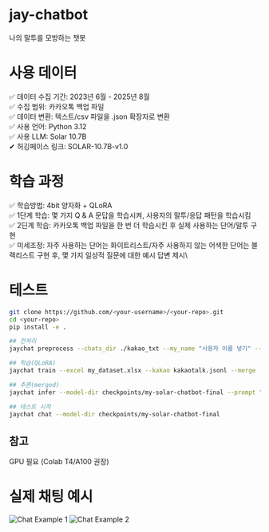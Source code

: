 # jay-chatbot
나의 말투를 모방하는 챗봇

# 사용 데이터
✅ 데이터 수집 기간: 2023년 6월 - 2025년 8월\
✅ 수집 범위: 카카오톡 백업 파일\
✅ 데이터 변환: 텍스트/csv 파일을 .json 확장자로 변환\
✅ 사용 언어: Python 3.12\
✅ 사용 LLM: Solar 10.7B\
✔ 허깅페이스 링크: SOLAR-10.7B-v1.0

# 학습 과정
✅ 학습방법: 4bit 양자화 + QLoRA\
✅ 1단계 학습: 몇 가지 Q & A 문답을 학습시켜, 사용자의 말투/응답 패턴을 학습시킴\
✅ 2딘계 학습: 카카오톡 백업 파일을 한 번 더 학습시킨 후 실제 사용하는 단어/말투 구현\
✅ 미세조정: 자주 사용하는 단어는 화이트리스트/자주 사용하지 않는 어색한 단어는 블랙리스트 구현 후, 몇 가지 일상적 질문에 대한 예시 답변 제시\

# 테스트 

```bash
git clone https://github.com/<your-username>/<your-repo>.git
cd <your-repo>
pip install -e .

## 전처리
jaychat preprocess --chats_dir ./kakao_txt --my_name "사용자 이름 넣기" --out kakaotalk.jsonl --confirm

## 학습(QLoRA)
jaychat train --excel my_dataset.xlsx --kakao kakaotalk.jsonl --merge

## 추론(merged)
jaychat infer --model-dir checkpoints/my-solar-chatbot-final --prompt "오늘 뭐 해?"

## 테스트 시작
jaychat chat --model-dir checkpoints/my-solar-chatbot-final
```

## 참고
GPU 필요 (Colab T4/A100 권장)

# 실제 채팅 예시
![Chat Example 1](./assets/chat_example1.png)
![Chat Example 2](./assets/chat_example2.png)

